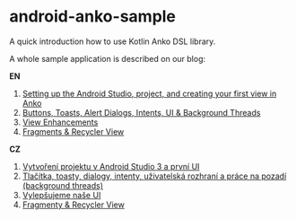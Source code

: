 # android-anko-sample
A quick introduction how to use Kotlin Anko DSL library.

A whole sample application is described on our blog:

**EN**
1. [Setting up the Android Studio, project, and creating your first view in Anko](https://www.emanprague.com/en/blog/kotlin-anko-library-1/)
2. [Buttons, Toasts, Alert Dialogs, Intents, UI & Background Threads](https://www.emanprague.com/en/blog/kotlin-introduction-to-anko-for-android-2/)
3. [View Enhancements](https://www.emanprague.com/en/blog/introduction-anko-android%E2%80%8A-34/)
4. [Fragments & Recycler View](https://www.emanprague.com/en/blog)

**CZ**

1. [Vytvoření projektu v Android Studio 3 a první UI](https://www.eman.cz/blog/kotlin-knihovna-anko-1/)
2. [Tlačítka, toasty, dialogy, intenty, uživatelská rozhraní a práce na pozadí (background threads)](https://www.eman.cz/blog/uvod-do-knihovny-anko-pro-android-2/)
3. [Vylepšujeme naše UI](https://www.eman.cz/blog/kotlin/uvod-knihovny-anko-android-3/)
4. [Fragmenty & Recycler View](https://www.eman.cz/blog)
